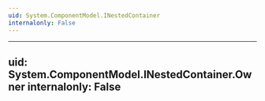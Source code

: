 ```yaml
---
uid: System.ComponentModel.INestedContainer
internalonly: False
---
```


---
uid: System.ComponentModel.INestedContainer.Owner
internalonly: False
---
